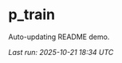 # p_train

Auto-updating README demo.

<!--START_SECTION:status-->
_Last run: 2025-10-21 18:34 UTC_
<!--END_SECTION:status-->


















































































































































































































































































































































































































































































































































































































































































































































































































































































































































































































































































































































































































































































































































































